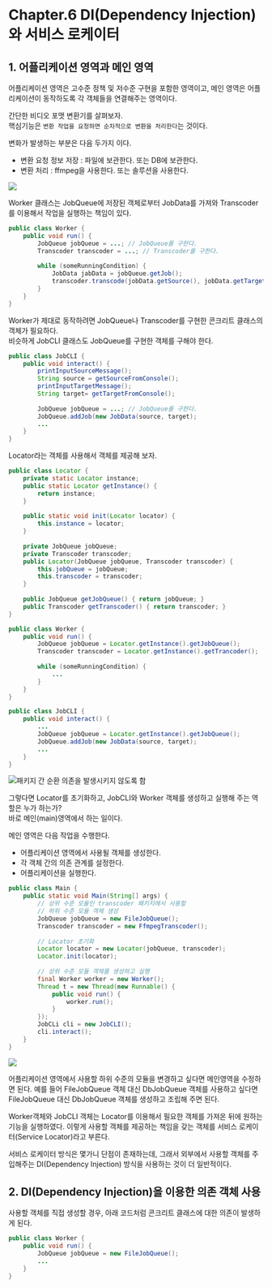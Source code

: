# Chapter.6 DI\(Dependency Injection\)와 서비스 로케이터

## 1. 어플리케이션 영역과 메인 영역

어플리케이션 영역은 고수준 정책 및 저수준 구현을 포함한 영역이고, 메인 영역은 어플리케이션이 동작하도록 각 객체들을 연결해주는 영역이다.

간단한 비디오 포맷 변환기를 살펴보자.  
핵심기능은 `변환 작업을 요청하면 순차적으로 변환을 처리한다`는 것이다.

변화가 발생하는 부분은 다음 두가지 이다.

* 변환 요청 정보 저장 : 파일에 보관한다. 또는 DB에 보관한다.
* 변환 처리 : ffmpeg을 사용한다. 또는 솔루션을 사용한다.

![](../../.gitbook/assets/image%20%2834%29.png)



Worker 클래스는 JobQueue에 저장된 객체로부터 JobData를 가져와 Transcoder를 이용해서 작업을 실행하는 책임이 있다.

```java
public class Worker {
    public void run() {
        JobQueue jobQueue = ...; // JobQueue를 구한다.
        Transcoder transcoder = ...; // Transcoder를 구한다.
        
        while (someRunningCondition) {
            JobData jabData = jobQueue.getJob();
            transcoder.transcode(jobData.getSource(), jobData.getTarget());
        }
    }
}
```

Worker가 제대로 동작하려면 JobQueue나 Transcoder를 구현한 콘크리트 클래스의 객체가 필요하다.  
비슷하게 JobCLI 클래스도 JobQueue를 구현한 객체를 구해야 한다.

```java
public class JobCLI {
    public void interact() {
        printInputSourceMessage();
        String source = getSourceFromConsole();
        printInputTargetMessage();
        String target= getTargetFromConsole();
        
        JobQueue jobQueue = ...; // JobQueue를 구한다.
        JobQueue.addJob(new JobData(source, target);
        ...
    }
}
```

Locator라는 객체를 사용해서 객체를 제공해 보자.

```java
public class Locator {
    private static Locator instance;
    public static Locator getInstance() {
        return instance;
    }
    
    public static void init(Locator locator) {
        this.instance = locator;
    }
    
    private JobQueue jobQueue;
    private Transcoder transcoder;
    public Locator(JobQueue jobQueue, Transcoder transcoder) {
        this.jobQueue = jobQueue;
        this.transcoder = transcoder;
    }
    
    public JobQueue getJobQueue() { return jobQueue; }
    public Transcoder getTranscoder() { return transcoder; }
}
```



```java
public class Worker {
    public void run() {
        JobQueue jobQueue = Locator.getInstance().getJobQueue();
        Transcoder transcoder = Locator.getInstance().getTrancoder();
        
        while (someRunningCondition) {
            ...
        }
    }
}

public class JobCLI {
    public void interact() {
        ...
        JobQueue jobQueue = Locator.getInstance().getJobQueue();
        JobQueue.addJob(new JobData(source, target);
        ...
    }
}
```

![&#xD328;&#xD0A4;&#xC9C0; &#xAC04; &#xC21C;&#xD658; &#xC758;&#xC874;&#xC744; &#xBC1C;&#xC0DD;&#xC2DC;&#xD0A4;&#xC9C0; &#xC54A;&#xB3C4;&#xB85D; &#xD568;](../../.gitbook/assets/image%20%2835%29.png)

그렇다면 Locator를 초기화하고, JobCLI와 Worker 객체를 생성하고 실행해 주는 역할은 누가 하는가?  
바로 메인\(main\)영역에서 하는 일이다.

메인 영역은 다음 작업을 수행한다.

* 어플리케이션 영역에서 사용될 객체를 생성한다.
* 각 객체 간의 의존 관계를 설정한다.
* 어플리케이션을 실행한다.

```java
public class Main {
    public static void Main(String[] args) {
        // 상위 수준 모듈인 transcoder 패키지에서 사용할 
        // 하위 수준 모듈 객체 생성
        JobQueue jobQueue = new FileJobQueue();
        Transcoder transcoder = new FfmpegTranscoder();
        
        // Locator 초기화
        Locator locator = new Locator(jobQueue, transcoder);
        Locator.init(locator);
        
        // 상위 수준 모듈 객체를 생성하고 실행
        final Worker worker = new Worker();
        Thread t = new Thread(new Runnable() {
            public void run() {
                worker.run();
            }
        });
        JobCLi cli = new JobCLI();
        cli.interact();
    }
}
```

![](../../.gitbook/assets/image%20%2833%29.png)

어플리케이션 영역에서 사용할 하위 수준의 모듈을 변경하고 싶다면 메인영역을 수정하면 된다. 예를 들어 FileJobQueue 객체 대신 DbJobQueue 객체를 사용하고 싶다면 FileJobQueue 대신 DbJobQueue 객체를 생성하고 조립해 주면 된다.

Worker객체와 JobCLI 객체는 Locator를 이용해서 필요한 객체를 가져온 뒤에 원하는 기능을 실행하였다. 이렇게 사용할 객체를 제공하는 책임을 갖는 객체를 서비스 로케이터\(Service Locator\)라고 부른다.

서비스 로케이터 방식은 몇가니 단점이 존재하는데, 그래서 외부에서 사용할 객체를 주입해주는 DI\(Dependency Injection\) 방식을 사용하는 것이 더 일반적이다.

## 2. DI\(Dependency Injection\)을 이용한 의존 객체 사용

사용할 객체를 직접 생성할 경우, 아래 코드처럼 콘크리트 클래스에 대한 의존이 발생하게 된다.

```java
public class Worker {
    public void run() {
        JobQueue jobQueue = new FileJobQueue();
        ...
    }
}
```


